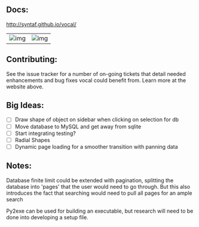 ## Docs:

http://syntaf.github.io/vocal/

|    |    |
:---:|:---:
![img](http://i.imgur.com/4c4nCaW.png?1) | ![img](http://i.imgur.com/yU1Zikq.png?1)

## Contributing:

See the issue tracker for a number of on-going tickets that detail needed enhancements and bug fixes vocal could benefit from. Learn more at the website above.

## Big Ideas:

* [ ] Draw shape of object on sidebar when clicking on selection for db
* [ ] Move database to MySQL and get away from sqlite
* [ ] Start integrating testing?
* [ ] Radial Shapes
* [ ] Dynamic page loading for a smoother transition with panning data

## Notes: 

Database finite limit could be extended with pagination, splitting the database into 'pages' that the user would need to go through. But this also introduces the fact that searching would need to pull all pages for an ample search

Py2exe can be used for building an executable, but research will need to be done into developing a setup file.

